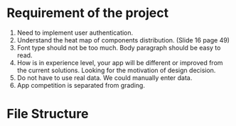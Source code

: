 # Requirement of the project

1. Need to implement user authentication.
2. Understand the heat map of components distribution. (Slide 16 page 49)
3. Font type should not be too much. Body paragraph should be easy to read.
4. How is in experience level, your app will be different or improved from the current solutions. Looking for the motivation of design decision.
5. Do not have to use real data. We could manually enter data.
6. App competition is separated from grading.



# File Structure

